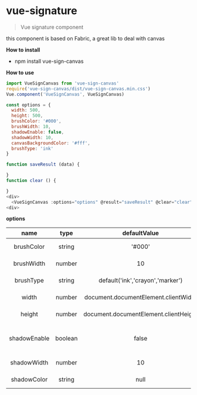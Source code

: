 # vue-signature

> Vue signature component

this component is based on Fabric, a great lib to deal with canvas

__How to install__

- npm install vue-sign-canvas

__How to use__

```js
import VueSignCanvas from 'vue-sign-canvas'
require('vue-sign-canvas/dist/vue-sign-canvas.min.css')
Vue.component('VueSignCanvas', VueSignCanvas)

const options = {
  width: 500,
  height: 500,
  brushColor: '#000',
  brushWidth: 10,
  shadowEnable: false,
  shadowWidth: 10,
  canvasBackgroundColor: '#fff',
  brushType: 'ink'
}

function saveResult (data) {

}
function clear () {

}
<div>
  <VueSignCanvas :options="options" @result="saveResult" @clear="clear" />
<div>
```
__options__

| name | type | defaultValue | description |
| :---: | :----: | :----: | :----: |
| brushColor | string | '#000' | set brush color |
| brushWidth | number | 10     | set brush width |
| brushType | string | default('ink','crayon','marker') | change brush type
| width | number | document.documentElement.clientWidth | set canvas width |
| height | number | document.documentElement.clientHeight | set canvas height |
| shadowEnable | boolean | false | set brush shadow enable or not |
| shadowWidth | number | 10 | set shadow width
| shadowColor | string | null | set shadow color


